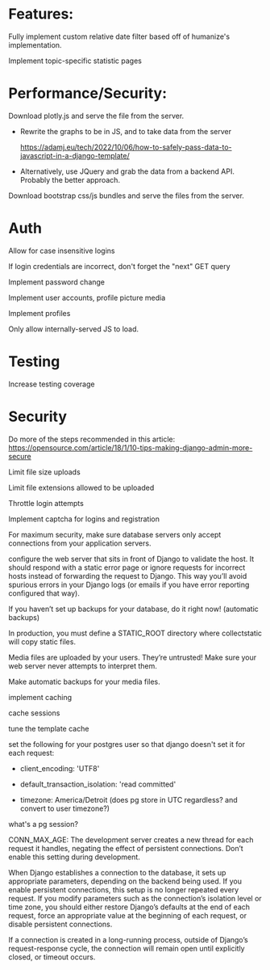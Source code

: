 
# Features:
Fully implement custom relative date filter based off of humanize's implementation.

Implement topic-specific statistic pages

# Performance/Security:
Download plotly.js and serve the file from the server.
  
  - Rewrite the graphs to be in JS, and to take data from the server

    https://adamj.eu/tech/2022/10/06/how-to-safely-pass-data-to-javascript-in-a-django-template/
    
  - Alternatively, use JQuery and grab the data from a backend API.
    Probably the better approach.

Download bootstrap css/js bundles and serve the files from the server.

# Auth
Allow for case insensitive logins

If login credentials are incorrect, don't forget the "next" GET query

Implement password change

Implement user accounts, profile picture media

Implement profiles

Only allow internally-served JS to load.

# Testing
Increase testing coverage

# Security
Do more of the steps recommended in this article:
https://opensource.com/article/18/1/10-tips-making-django-admin-more-secure

Limit file size uploads

Limit file extensions allowed to be uploaded

Throttle login attempts

Implement captcha for logins and registration

For maximum security, make sure database servers only accept connections from your application servers.

configure the web server that sits in front of Django to validate the host. It should respond with a static error page or ignore requests for incorrect hosts instead of forwarding the request to Django. This way you’ll avoid spurious errors in your Django logs (or emails if you have error reporting configured that way).

If you haven’t set up backups for your database, do it right now! (automatic backups)

In production, you must define a STATIC_ROOT directory where collectstatic will copy static files.

Media files are uploaded by your users. They’re untrusted! Make sure your web server never attempts to interpret them.

Make automatic backups for your media files.

implement caching

cache sessions

tune the template cache

set the following for your postgres user so that django doesn't set it for each request:

* client_encoding: 'UTF8'

* default_transaction_isolation: 'read committed'

* timezone: America/Detroit (does pg store in UTC regardless? and convert to user timezone?)

what's a pg session?


CONN_MAX_AGE:
  The development server creates a new thread for each request it handles, negating the effect of persistent connections. Don’t enable this setting during development.

When Django establishes a connection to the database, it sets up appropriate parameters, depending on the backend being used. If you enable persistent connections, this setup is no longer repeated every request. If you modify parameters such as the connection’s isolation level or time zone, you should either restore Django’s defaults at the end of each request, force an appropriate value at the beginning of each request, or disable persistent connections.

If a connection is created in a long-running process, outside of Django’s request-response cycle, the connection will remain open until explicitly closed, or timeout occurs.


